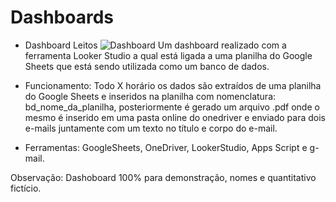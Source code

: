 # Dashboards
- Dashboard Leitos
![Dashboard](https://github.com/Mathews96/Dashboards/assets/100246784/a2a4ccd6-c35f-469f-975c-f0b07444b820)
Um dashboard realizado com a ferramenta  Looker Studio a qual está ligada a uma planilha do Google Sheets que está sendo utilizada como um banco de dados. 

- Funcionamento: Todo X horário os dados são extraídos de uma planilha do Google Sheets e inseridos na planilha com nomenclatura: bd_nome_da_planilha, posteriormente é gerado um arquivo .pdf onde o mesmo é inserido em uma pasta online do onedriver e enviado para dois e-mails juntamente com um texto no título e corpo do e-mail.

- Ferramentas: GoogleSheets, OneDriver, LookerStudio, Apps Script e g-mail.

Observação: Dashoboard 100% para demonstração, nomes e quantitativo fictício.
